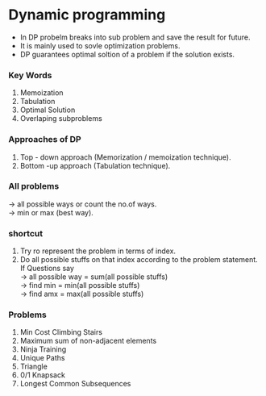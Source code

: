 # Dynamic programming
* In DP probelm breaks into sub problem and save the result for future.  
* It is mainly used to sovle optimization problems.  
* DP guarantees optimal soltion of a problem if the solution exists.  

### Key Words  
1) Memoization  
2) Tabulation  
3) Optimal Solution  
4) Overlaping subproblems


### Approaches of DP
1) Top - down approach (Memorization / memoization technique).  
2) Bottom -up approach (Tabulation technique).  



### All problems
-> all possible ways or count the no.of ways.  
-> min or max (best way).  


### shortcut
1) Try ro represent the problem in terms of index.  
2) Do all possible stuffs on that index according to the problem statement.  
If Questions say  
-> all possible way = sum(all possible stuffs)  
-> find min = min(all possible stuffs)  
-> find amx = max(all possible stuffs)  


### Problems
1) Min Cost Climbing Stairs  
2) Maximum sum of non-adjacent elements  
3) Ninja Training  
4) Unique Paths  
5) Triangle  
6) 0/1 Knapsack  
7) Longest Common Subsequences  